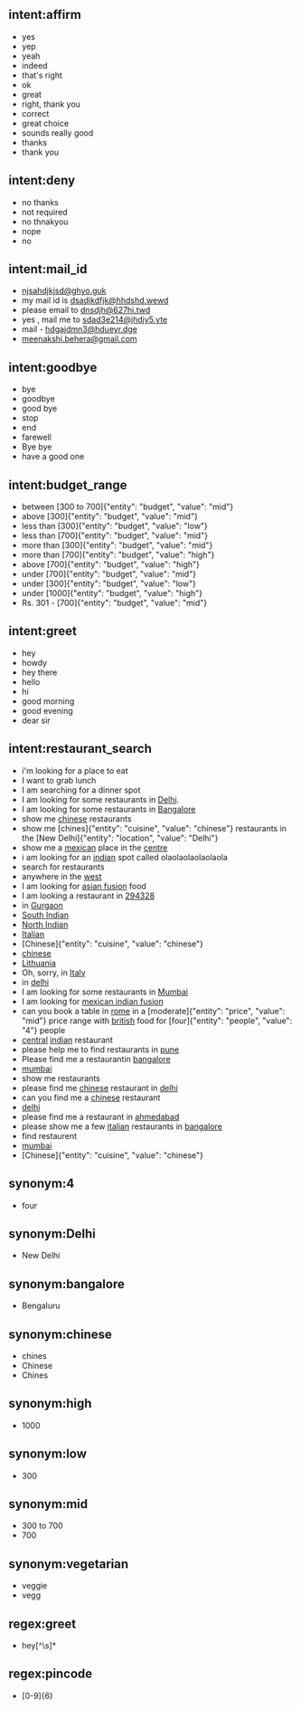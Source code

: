 ## intent:affirm
- yes
- yep
- yeah
- indeed
- that's right
- ok
- great
- right, thank you
- correct
- great choice
- sounds really good
- thanks
- thank you

## intent:deny
- no thanks
- not required
- no thnakyou
- nope
- no

## intent:mail_id
- [njsahdjkjsd@ghyo.guk](email)
- my mail id is [dsadjkdfjk@hhdshd.wewd](email)
- please email to [dnsdjh@627hi.twd](email)
- yes , mail me to [sdad3e214@jhdjy5.yte](email)
- mail - [hdgajdmn3@hdueyr.dge](email)
- [meenakshi.behera@gmail.com](email)

## intent:goodbye
- bye
- goodbye
- good bye
- stop
- end
- farewell
- Bye bye
- have a good one

## intent:budget_range
- between [300 to 700]{"entity": "budget", "value": "mid"}
- above [300]{"entity": "budget", "value": "mid"}
- less than [300]{"entity": "budget", "value": "low"}
- less than [700]{"entity": "budget", "value": "mid"}
- more than [300]{"entity": "budget", "value": "mid"}
- more than [700]{"entity": "budget", "value": "high"}
- above [700]{"entity": "budget", "value": "high"}
- under [700]{"entity": "budget", "value": "mid"}
- under [300]{"entity": "budget", "value": "low"}
- under [1000]{"entity": "budget", "value": "high"}
- Rs. 301 - [700]{"entity": "budget", "value": "mid"}

## intent:greet
- hey
- howdy
- hey there
- hello
- hi
- good morning
- good evening
- dear sir

## intent:restaurant_search
- i'm looking for a place to eat
- I want to grab lunch
- I am searching for a dinner spot
- I am looking for some restaurants in [Delhi](location).
- I am looking for some restaurants in [Bangalore](location)
- show me [chinese](cuisine) restaurants
- show me [chines]{"entity": "cuisine", "value": "chinese"} restaurants in the [New Delhi]{"entity": "location", "value": "Delhi"}
- show me a [mexican](cuisine) place in the [centre](location)
- i am looking for an [indian](cuisine) spot called olaolaolaolaolaola
- search for restaurants
- anywhere in the [west](location)
- I am looking for [asian fusion](cuisine) food
- I am looking a restaurant in [294328](location)
- in [Gurgaon](location)
- [South Indian](cuisine)
- [North Indian](cuisine)
- [Italian](cuisine)
- [Chinese]{"entity": "cuisine", "value": "chinese"}
- [chinese](cuisine)
- [Lithuania](location)
- Oh, sorry, in [Italy](location)
- in [delhi](location)
- I am looking for some restaurants in [Mumbai](location)
- I am looking for [mexican indian fusion](cuisine)
- can you book a table in [rome](location) in a [moderate]{"entity": "price", "value": "mid"} price range with [british](cuisine) food for [four]{"entity": "people", "value": "4"} people
- [central](location) [indian](cuisine) restaurant
- please help me to find restaurants in [pune](location)
- Please find me a restaurantin [bangalore](location)
- [mumbai](location)
- show me restaurants
- please find me [chinese](cuisine) restaurant in [delhi](location)
- can you find me a [chinese](cuisine) restaurant
- [delhi](location)
- please find me a restaurant in [ahmedabad](location)
- please show me a few [italian](cuisine) restaurants in [bangalore](location)
- find restaurent
- [mumbai](location)
- [Chinese]{"entity": "cuisine", "value": "chinese"}

## synonym:4
- four

## synonym:Delhi
- New Delhi

## synonym:bangalore
- Bengaluru

## synonym:chinese
- chines
- Chinese
- Chines

## synonym:high
- 1000

## synonym:low
- 300

## synonym:mid
- 300 to 700
- 700

## synonym:vegetarian
- veggie
- vegg

## regex:greet
- hey[^\s]*

## regex:pincode
- [0-9]{6}
